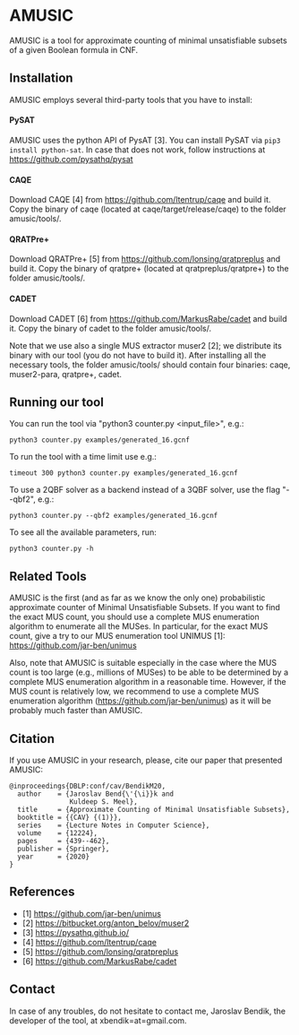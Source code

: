 # AMUSIC
AMUSIC is a tool for approximate counting of minimal unsatisfiable subsets of a given Boolean formula in CNF. 

## Installation
AMUSIC employs several third-party tools that you have to install:

#### PySAT
AMUSIC uses the python API of PysAT [3]. You can install PySAT via `pip3 install python-sat`. In case that does not work, follow instructions at https://github.com/pysathq/pysat 

#### CAQE
Download CAQE [4] from https://github.com/ltentrup/caqe and build it. Copy the binary of caqe (located at caqe/target/release/caqe) to the folder amusic/tools/.

#### QRATPre+
Download QRATPre+ [5] from https://github.com/lonsing/qratpreplus and build it.  Copy the binary of qratpre+ (located at qratpreplus/qratpre+) to the folder amusic/tools/. 

#### CADET
Download CADET [6] from https://github.com/MarkusRabe/cadet and build it. Copy the binary of cadet to the folder amusic/tools/.

Note that we use also a single MUS extractor muser2 [2]; we distribute its binary with our tool (you do not have to build it).
After installing all the necessary tools, the folder amusic/tools/ should contain four binaries: caqe, muser2-para, qratpre+, cadet.

## Running our tool
You can run the tool via "python3 counter.py <input_file>", e.g.:
```
python3 counter.py examples/generated_16.gcnf
```
To run the tool with a time limit use e.g.:
```
timeout 300 python3 counter.py examples/generated_16.gcnf
```
To use a 2QBF solver as a backend instead of a 3QBF solver, use the flag "--qbf2", e.g.:
```
python3 counter.py --qbf2 examples/generated_16.gcnf
```
To see all the available parameters, run:
```
python3 counter.py -h
```

## Related Tools
AMUSIC is the first (and as far as we know the only one) probabilistic approximate counter of Minimal Unsatisfiable Subsets. If you want to find the exact MUS count, you should use a complete MUS enumeration algorithm to enumerate all the MUSes. In particular, for the exact MUS count, give a try to our MUS enumeration tool UNIMUS [1]: https://github.com/jar-ben/unimus

Also, note that AMUSIC is suitable especially in the case where the MUS count is too large (e.g., millions of MUSes) to be able to be determined by a complete MUS enumeration algorithm in a reasonable time. However, if the MUS count is relatively low, we recommend to use a complete MUS enumeration algorithm (https://github.com/jar-ben/unimus) as it will be probably much faster than AMUSIC. 

## Citation
If you use AMUSIC in your research, please, cite our paper that presented AMUSIC:
```
@inproceedings{DBLP:conf/cav/BendikM20,
  author    = {Jaroslav Bend{\'{\i}}k and
               Kuldeep S. Meel},
  title     = {Approximate Counting of Minimal Unsatisfiable Subsets},
  booktitle = {{CAV} {(1)}},
  series    = {Lecture Notes in Computer Science},
  volume    = {12224},
  pages     = {439--462},
  publisher = {Springer},
  year      = {2020}
}
```


## References

* [1] https://github.com/jar-ben/unimus
* [2] https://bitbucket.org/anton_belov/muser2
* [3] https://pysathq.github.io/
* [4] https://github.com/ltentrup/caqe
* [5] https://github.com/lonsing/qratpreplus
* [6] https://github.com/MarkusRabe/cadet

## Contact
In case of any troubles, do not hesitate to contact me, Jaroslav Bendik, the developer of the tool, at xbendik=at=gmail.com.
